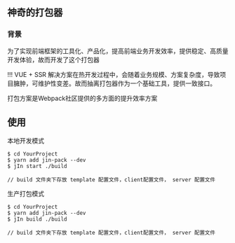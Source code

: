 ## 神奇的打包器

### 背景
为了实现前端框架的工具化、产品化，提高前端业务开发效率，提供稳定、高质量开发体验，故而开发了这个打包器


!!! VUE + SSR 解决方案在热开发过程中，会随着业务规模、方案复杂度，导致项目臃肿，可维护性变差。故而抽离打包器作为一个基础工具，提供一致接口。

打包方案是Webpack社区提供的多方面的提升效率方案

## 使用

本地开发模式
```
$ cd YourProject
$ yarn add jin-pack --dev
$ jIn start ./build

// build 文件夹下存放 template 配置文件，client配置文件， server 配置文件
```

生产打包模式
```
$ cd YourProject
$ yarn add jin-pack --dev
$ jIn build ./build

// build 文件夹下存放 template 配置文件，client配置文件， server 配置文件
```